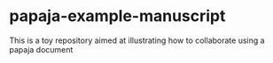 # papaja-example-manuscript
This is a toy repository aimed at illustrating how to collaborate using a papaja document

